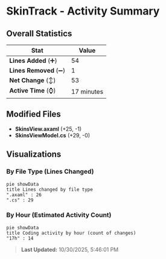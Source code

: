 # SkinTrack - Activity Summary 

## Overall Statistics

| Stat                   | Value                                                             |
| ---------------------- | ----------------------------------------------------------------- |
| **Lines Added** (➕)   | 54                                          |
| **Lines Removed** (➖) | 1                                        |
| **Net Change** (↕)    | 53                |
| **Active Time** (⌚)   | 17 minutes |


## Modified Files
- **SkinsView.axaml** (+25, -1)
- **SkinsViewModel.cs** (+29, -0)

## Visualizations

### By File Type (Lines Changed)

```mermaid
pie showData
title Lines changed by file type
".axaml" : 26
".cs" : 29
```

### By Hour (Estimated Activity Count)

```mermaid
pie showData
title Coding activity by hour (count of changes)
"17h" : 14
```


> **Last Updated:** 10/30/2025, 5:46:01 PM